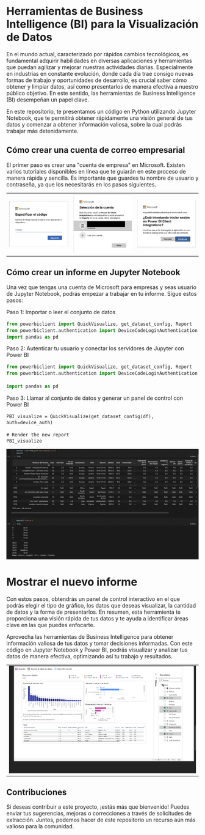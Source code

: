 # Herramientas de Business Intelligence (BI) para la Visualización de Datos
En el mundo actual, caracterizado por rápidos cambios tecnológicos, es fundamental adquirir habilidades en diversas aplicaciones y herramientas que puedan agilizar y mejorar nuestras actividades diarias. Especialmente en industrias en constante evolución, donde cada día trae consigo nuevas formas de trabajo y oportunidades de desarrollo, es crucial saber cómo obtener y limpiar datos, así como presentarlos de manera efectiva a nuestro público objetivo. En este sentido, las herramientas de Business Intelligence (BI) desempeñan un papel clave.

En este repositorio, te presentamos un código en Python utilizando Jupyter Notebook, que te permitirá obtener rápidamente una visión general de tus datos y comenzar a obtener información valiosa, sobre la cual podrás trabajar más detenidamente.

## Cómo crear una cuenta de correo empresarial
El primer paso es crear una "cuenta de empresa" en Microsoft. Existen varios tutoriales disponibles en línea que te guiarán en este proceso de manera rápida y sencilla. Es importante que guardes tu nombre de usuario y contraseña, ya que los necesitarás en los pasos siguientes.

|      |      |      |
|------|------|------|
| ![Foto 1](img/1.png) | ![Foto 2](img/2.png) | ![Foto 3](img/3.png) |


## Cómo crear un informe en Jupyter Notebook
Una vez que tengas una cuenta de Microsoft para empresas y seas usuario de Jupyter Notebook, podrás empezar a trabajar en tu informe. Sigue estos pasos:

Paso 1: Importar o leer el conjunto de datos

```python
from powerbiclient import QuickVisualize, get_dataset_config, Report
from powerbiclient.authentication import DeviceCodeLoginAuthentication
import pandas as pd
```
Paso 2: Autenticar tu usuario y conectar los servidores de Jupyter con Power BI


``` python
from powerbiclient import QuickVisualize, get_dataset_config, Report
from powerbiclient.authentication import DeviceCodeLoginAuthentication

import pandas as pd
```

Paso 3: Llamar al conjunto de datos y generar un panel de control con Power BI

``` pyhton
PBI_visualize = QuickVisualize(get_dataset_config(df), auth=device_auth)

# Render the new report
PBI_visualize
```
![video](img/road.gif)

# Mostrar el nuevo informe

Con estos pasos, obtendrás un panel de control interactivo en el que podrás elegir el tipo de gráfico, los datos que deseas visualizar, la cantidad de datos y la forma de presentarlos. En resumen, esta herramienta te proporciona una visión rápida de tus datos y te ayuda a identificar áreas clave en las que puedes enfocarte.

Aprovecha las herramientas de Business Intelligence para obtener información valiosa de tus datos y tomar decisiones informadas. Con este código en Jupyter Notebook y Power BI, podrás visualizar y analizar tus datos de manera efectiva, optimizando así tu trabajo y resultados.

|      |
|------|
| ![Foto 4](img/4.png)

## Contribuciones
Si deseas contribuir a este proyecto, ¡estás más que bienvenido! Puedes enviar tus sugerencias, mejoras o correcciones a través de solicitudes de extracción. Juntos, podemos hacer de este repositorio un recurso aún más valioso para la comunidad.
